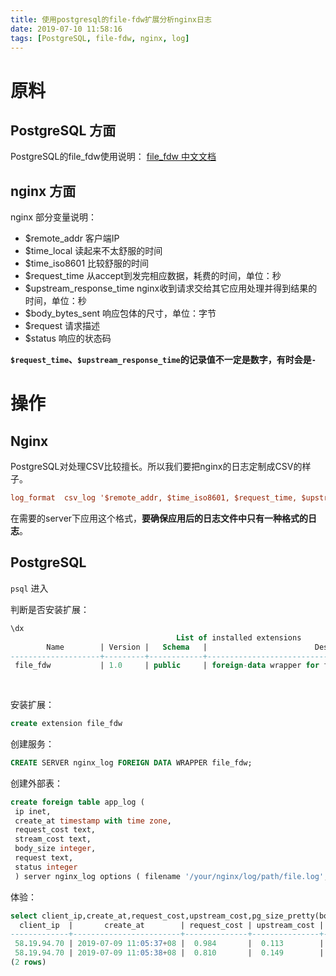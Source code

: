 ```yaml
---
title: 使用postgresql的file-fdw扩展分析nginx日志
date: 2019-07-10 11:58:16
tags: [PostgreSQL, file-fdw, nginx, log]
---
```


# 原料

## PostgreSQL 方面
PostgreSQL的file_fdw使用说明：
[file_fdw 中文文档](http://www.postgres.cn/docs/11/file-fdw.html)

## nginx 方面
nginx 部分变量说明：
- $remote_addr  客户端IP
- $time_local   读起来不太舒服的时间
- $time_iso8601 比较舒服的时间
- $request_time 从accept到发完相应数据，耗费的时间，单位：秒
- $upstream_response_time   nginx收到请求交给其它应用处理并得到结果的时间，单位：秒
- $body_bytes_sent  响应包体的尺寸，单位：字节
- $request  请求描述
- $status   响应的状态码

**`$request_time`、`$upstream_response_time`的记录值不一定是数字，有时会是`-`**


# 操作

## Nginx
PostgreSQL对处理CSV比较擅长。所以我们要把nginx的日志定制成CSV的样子。

```conf
log_format  csv_log '$remote_addr, $time_iso8601, $request_time, $upstream_response_time, $body_bytes_sent, $request, $status';
```
在需要的server下应用这个格式，**要确保应用后的日志文件中只有一种格式的日志**。

## PostgreSQL
`psql` 进入

判断是否安装扩展：
```sql
\dx
                                     List of installed extensions
        Name        | Version |   Schema   |                        Description
--------------------+---------+------------+-----------------------------------------------------------
 file_fdw           | 1.0     | public     | foreign-data wrapper for flat file access
 
 
```
安装扩展：
```sql
create extension file_fdw
```
创建服务：
```sql
CREATE SERVER nginx_log FOREIGN DATA WRAPPER file_fdw;
```
创建外部表：
```sql
create foreign table app_log (
 ip inet,
 create_at timestamp with time zone,
 request_cost text,
 stream_cost text,
 body_size integer,
 request text,
 status integer
 ) server nginx_log options ( filename '/your/nginx/log/path/file.log', format 'csv');
```

体验：
```sql
select client_ip,create_at,request_cost,upstream_cost,pg_size_pretty(body_size::bigint) body_length,request from app_log where body_size>1024*1024;
  client_ip  |       create_at        | request_cost | upstream_cost | body_length |                           request
-------------+------------------------+--------------+---------------+-------------+--------------------------------------------------------------
 58.19.94.70 | 2019-07-09 11:05:37+08 |  0.984       |  0.113        | 1470 kB     |  GET /v4.3.1/sync/member_pockets?at=-999&sid=205118 HTTP/2.0
 58.19.94.70 | 2019-07-09 11:05:38+08 |  0.810       |  0.149        | 1470 kB     |  GET /v4.3.1/sync/member_pockets?at=-999&sid=205118 HTTP/2.0
(2 rows)

```